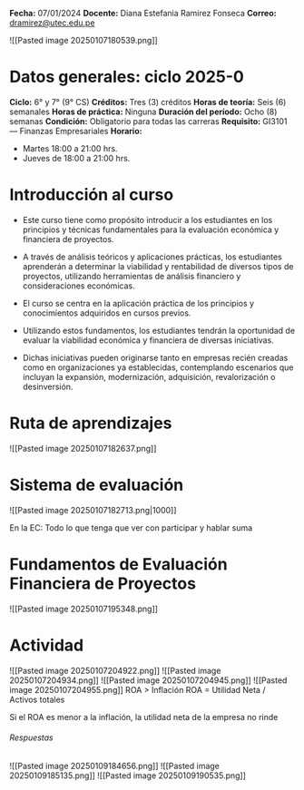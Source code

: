 **Fecha:** 07/01/2024
**Docente:** Diana Estefania Ramirez Fonseca
**Correo:** dramirez@utec.edu.pe

![[Pasted image 20250107180539.png]]

# Datos generales: ciclo 2025-0
**Ciclo:** 6° y 7° (9° CS)
**Créditos:** Tres (3) créditos
**Horas de teoría:** Seis (6) semanales
**Horas de práctica:** Ninguna
**Duración del período:** Ocho (8) semanas
**Condición:** Obligatorio para todas las carreras
**Requisito:** GI3101 — Finanzas Empresariales
**Horario:**
- Martes 18:00 a 21:00 hrs.
- Jueves de 18:00 a 21:00 hrs.

# Introducción al curso
- Este curso tiene como propósito introducir a los estudiantes en los principios y técnicas fundamentales para la evaluación económica y financiera de proyectos.

- A través de análisis teóricos y aplicaciones prácticas, los estudiantes aprenderán a determinar la viabilidad y rentabilidad de diversos tipos de proyectos, utilizando herramientas de análisis financiero y consideraciones económicas.

- El curso se centra en la aplicación práctica de los principios y conocimientos adquiridos en cursos previos.

- Utilizando estos fundamentos, los estudiantes tendrán la oportunidad de evaluar la viabilidad económica y financiera de diversas iniciativas.

- Dichas iniciativas pueden originarse tanto en empresas recién creadas como en organizaciones ya establecidas, contemplando escenarios que incluyan la expansión, modernización, adquisición, revalorización o desinversión.

# Ruta de aprendizajes
![[Pasted image 20250107182637.png]]

# Sistema de evaluación
![[Pasted image 20250107182713.png|1000]]

En la EC: Todo lo que tenga que ver con participar y hablar suma

# Fundamentos de Evaluación Financiera de Proyectos
![[Pasted image 20250107195348.png]]

# Actividad
![[Pasted image 20250107204922.png]]
![[Pasted image 20250107204934.png]]
![[Pasted image 20250107204945.png]]
![[Pasted image 20250107204955.png]]
ROA > Inflación
ROA = Utilidad Neta / Activos totales

Si el ROA es menor a la inflación, la utilidad neta de la empresa no rinde 

###### Respuestas
![[Pasted image 20250109184656.png]]
![[Pasted image 20250109185135.png]]
![[Pasted image 20250109190535.png]]
